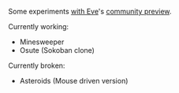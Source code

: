 Some experiments [with Eve](http://witheve.com/)'s [community
preview](http://incidentalcomplexity.com/2016/08/03/july/).

Currently working:
 * Minesweeper
 * Osute (Sokoban clone)

Currently broken:
 * Asteroids (Mouse driven version)
